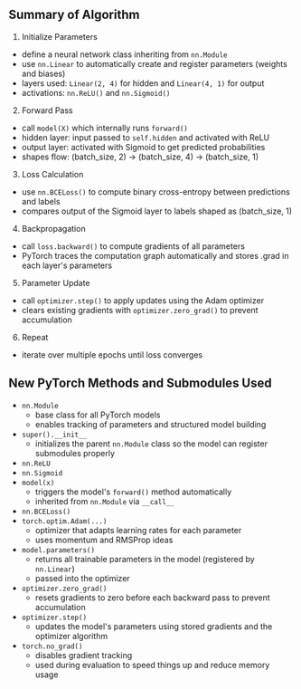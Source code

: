 ## Summary of Algorithm
1. Initialize Parameters
- define a neural network class inheriting from `nn.Module`
- use `nn.Linear` to automatically create and register parameters (weights and biases)
- layers used: `Linear(2, 4)` for hidden and `Linear(4, 1)` for output
- activations: `nn.ReLU()` and `nn.Sigmoid()`
2. Forward Pass
- call `model(X)` which internally runs `forward()`
- hidden layer: input passed to `self.hidden` and activated with ReLU
- output layer: activated with Sigmoid to get predicted probabilities
- shapes flow: (batch_size, 2) -> (batch_size, 4) -> (batch_size, 1)
3. Loss Calculation
- use `nn.BCELoss()` to compute binary cross-entropy between predictions and labels
- compares output of the Sigmoid layer to labels shaped as (batch_size, 1)
4. Backpropagation
- call `loss.backward()` to compute gradients of all parameters
- PyTorch traces the computation graph automatically and stores .grad in each layer's parameters
5. Parameter Update
- call `optimizer.step()` to apply updates using the Adam optimizer
- clears existing gradients with `optimizer.zero_grad()` to prevent accumulation
6. Repeat
- iterate over multiple epochs until loss converges

## New PyTorch Methods and Submodules Used
- `nn.Module`
    - base class for all PyTorch models
    - enables tracking of parameters and structured model building
- `super().__init__`
    - initializes the parent `nn.Module` class so the model can register submodules properly
- `nn.ReLU`
- `nn.Sigmoid`
- `model(x)`
    - triggers the model's `forward()` method automatically
    - inherited from `nn.Module` via `__call__`
- `nn.BCELoss()`
- `torch.optim.Adam(...)`
    - optimizer that adapts learning rates for each parameter
    - uses momentum and RMSProp ideas
- `model.parameters()`
    - returns all trainable parameters in the model (registered by `nn.Linear`)
    - passed into the optimizer
- `optimizer.zero_grad()`
    - resets gradients to zero before each backward pass to prevent accumulation
- `optimizer.step()`
    - updates the model's parameters using stored gradients and the optimizer algorithm
- `torch.no_grad()`
    - disables gradient tracking
    - used during evaluation to speed things up and reduce memory usage